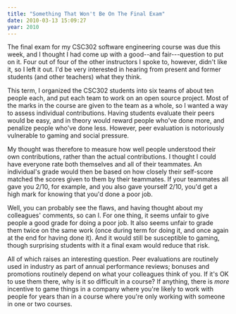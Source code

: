 ```yaml
---
title: "Something That Won't Be On The Final Exam"
date: 2010-03-13 15:09:27
year: 2010
---
```

The final exam for my CSC302 software engineering course was due this week, and I thought I had come up with a good--and fair---question to put on it. Four out of four of the other instructors I spoke to, however, didn't like it, so I left it out. I'd be very interested in hearing from present and former students (and other teachers) what they think.

This term, I organized the CSC302 students into six teams of about ten people each, and put each team to work on an open source project. Most of the marks in the course are given to the team as a whole, so I wanted a way to assess individual contributions. Having students evaluate their peers would be easy, and in theory would reward people who've done more, and penalize people who've done less. However, peer evaluation is notoriously vulnerable to gaming and social pressure.

My thought was therefore to measure how well people understood their own contributions, rather than the actual contributions. I thought I could have everyone rate both themselves and all of their teammates. An individual's grade would then be based on how closely their self-score matched the scores given to them by their teammates. If your teammates all gave you 2/10, for example, and you also gave yourself 2/10, you'd get a high mark for knowing that you'd done a poor job.

Well, you can probably see the flaws, and having thought about my colleagues' comments, so can I. For one thing, it seems unfair to give people a good grade for doing a poor job. It also seems unfair to grade them twice on the same work (once during term for doing it, and once again at the end for having done it). And it would still be susceptible to gaming, though surprising students with it a final exam would reduce that risk.

All of which raises an interesting question. Peer evaluations are routinely used in industry as part of annual performance reviews; bonuses and promotions routinely depend on what your colleagues think of you. If it's OK to use them there, why is it so difficult in a course? If anything, there is <em>more</em> incentive to game things in a company where you're likely to work with people for years than in a course where you're only working with someone in one or two courses.
